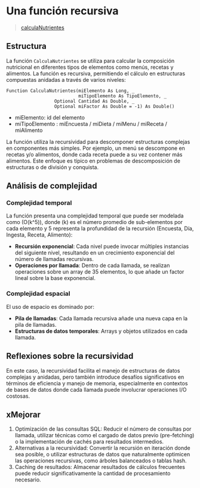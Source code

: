# Una función recursiva

> [calculaNutrientes](https://github.com/mmasias/NutrIber/blob/d6a1b1c738fc4c536740ae636dd389f83a0e6998/fuentes.DEBUG/mFuncionesGenerales.bas#L169)

## Estructura

La función `CalculaNutrientes` se utiliza para calcular la composición nutricional en diferentes tipos de elementos como menús, recetas y alimentos. La función es recursiva, permitiendo el cálculo en estructuras compuestas anidadas a través de varios niveles:

```vbnet
Function CalculaNutrientes(miElemento As Long, _
                           miTipoElemento As TipoElemento, _
                  Optional Cantidad As Double, _
                  Optional miFactor As Double = -1) As Double()

```

- miElemento: id del elemento
- miTipoElemento : miEncuesta / miDieta / miMenu / miReceta / miAlimento

La función utiliza la recursividad para descomponer estructuras complejas en componentes más simples. Por ejemplo, un menú se descompone en recetas y/o alimentos, donde cada receta puede a su vez contener más alimentos. Este enfoque es típico en problemas de descomposición de estructuras o de división y conquista.

## Análisis de complejidad

### Complejidad temporal

La función presenta una complejidad temporal que puede ser modelada como \(O(k^5)\), donde \(k\) es el número promedio de sub-elementos por cada elemento y 5 representa la profundidad de la recursión (Encuesta, Día, Ingesta, Receta, Alimento):

- **Recursión exponencial**: Cada nivel puede invocar múltiples instancias del siguiente nivel, resultando en un crecimiento exponencial del número de llamadas recursivas.
- **Operaciones por llamada**: Dentro de cada llamada, se realizan operaciones sobre un array de 35 elementos, lo que añade un factor lineal sobre la base exponencial.

### Complejidad espacial

El uso de espacio es dominado por:

- **Pila de llamadas**: Cada llamada recursiva añade una nueva capa en la pila de llamadas.
- **Estructuras de datos temporales**: Arrays y objetos utilizados en cada llamada.

## Reflexiones sobre la recursividad

En este caso, la recursividad facilita el manejo de estructuras de datos complejas y anidadas, pero también introduce desafíos significativos en términos de eficiencia y manejo de memoria, especialmente en contextos de bases de datos donde cada llamada puede involucrar operaciones I/O costosas.

## xMejorar

1. Optimización de las consultas SQL: Reducir el número de consultas por llamada, utilizar técnicas como el cargado de datos previo (pre-fetching) o la implementación de cachés para resultados intermedios.
2. Alternativas a la recursividad: Convertir la recursión en iteración donde sea posible, o utilizar estructuras de datos que naturalmente optimicen las operaciones recursivas, como árboles balanceados o tablas hash.
3. Caching de resultados: Almacenar resultados de cálculos frecuentes puede reducir significativamente la cantidad de procesamiento necesario.

